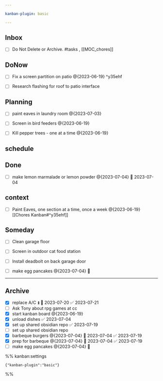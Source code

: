 ```yaml
---

kanban-plugin: basic

---
```


## Inbox
- [ ] Do Not Delete or Archive.  #tasks , [[MOC_chores]]


## DoNow

- [ ] Fix a screen partition on patio @{2023-06-19} ^y35ehf
- [ ] Research flashing for roof to patio interface


## Planning

- [ ] paint eaves in laundry room @{2023-07-03}
- [ ] Screen in bird feeders @{2023-06-19}
- [ ] Kill pepper trees - one at a time @{2023-06-19}


## schedule



## Done

- [ ] make lemon marmalade or lemon powder @{2023-07-04} 📅 2023-07-04


## context

- [ ] Paint Eaves, one section at a time, once a week @{2023-06-19} [[Chores Kanban#^y35ehf]]


## Someday

- [ ] Clean garage floor
- [ ] Screen in outdoor cat food station
- [ ] Install deadbolt on back garage door
- [ ] make egg pancakes @{2023-07-04} 📅


***

## Archive

- [x] replace A/C ⏫ 📅 2023-07-20 ✅ 2023-07-21
- [ ] Ask Tony about rpg games at cc
- [x] start kanban board @{2023-06-19}
- [x] unload dishes ✅ 2023-07-04
- [x] set up shared obsidian repo ✅ 2023-07-19
- [ ] set up shared obsidian repo
- [x] barbeque burgers @{2023-07-04} 📅 2023-07-04 ✅ 2023-07-19
- [x] prep for barbeque @{2023-07-04} 📅 2023-07-04 ✅ 2023-07-19
- [ ] make egg pancakes @{2023-07-04} 📅

%% kanban:settings
```
{"kanban-plugin":"basic"}
```
%%